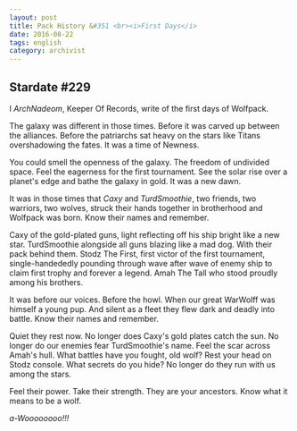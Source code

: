 ```yaml
---
layout: post
title: Pack History &#351 <br><i>First Days</i>
date: 2016-08-22
tags: english
category: archivist
---
```

Stardate #229
-------------

I _ArchNadeom_, Keeper Of Records, write of the first days of Wolfpack.

The galaxy was different in those times. Before it was carved up between the alliances. Before the patriarchs sat heavy on the stars like Titans overshadowing the fates. It was a time of Newness.

You could smell the openness of the galaxy. The freedom of undivided space. Feel the eagerness for the first tournament. See the solar rise over a planet's edge and bathe the galaxy in gold. It was a new dawn.

It was in those times that *Caxy* and *TurdSmoothie*, two friends, two warriors, two wolves, struck their hands together in brotherhood and Wolfpack was born. Know their names and remember. 

Caxy of the gold-plated guns, light reflecting off his ship bright like a new star. TurdSmoothie alongside all guns blazing like a mad dog. With their pack behind them. Stodz The First, first victor of the first tournament, single-handededly pounding through wave after wave of enemy ship to claim first trophy and forever a legend. Amah The Tall who stood proudly among his brothers. 

It was before our voices. Before the howl. When our great WarWolff was himself a young pup. And silent as a fleet they flew dark and deadly into battle. Know their names and remember.

Quiet they rest now. No longer does Caxy's gold plates catch the sun. No longer do our enemies fear TurdSmoothie's name. Feel the scar across Amah's hull. What battles have you fought, old wolf? Rest your head on Stodz console. What secrets do you hide? No longer do they run with us among the stars. 

Feel their power. Take their strength. They are your ancestors. Know what it means to be a wolf.

_a-Woooooooo!!!_